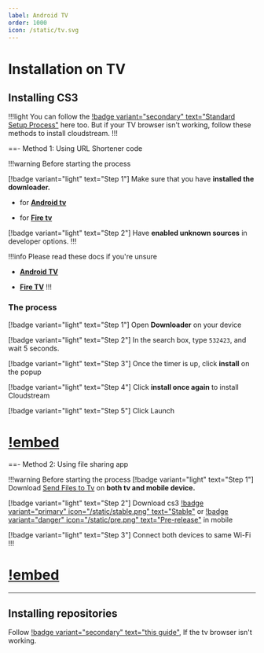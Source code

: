 ```yaml
---
label: Android TV
order: 1000
icon: /static/tv.svg
---
```


# Installation on TV

## Installing CS3

!!!light
You can follow the [!badge variant="secondary" text="Standard Setup Process"](/index.md/#standard-setup) here too. But if your TV browser isn't working, follow these methods to install cloudstream.
!!!

==- Method 1: Using URL Shortener code

!!!warning Before starting the process

[!badge variant="light" text="Step 1"] Make sure that you have **installed the downloader.**

- for [**Android tv**](https://play.google.com/store/apps/details?id=com.esaba.downloader&hl=en_GB&gl=US)

- for [**Fire tv**](https://www.amazon.com/AFTVnews-com-Downloader/dp/B01N0BP507) 

[!badge variant="light" text="Step 2"] Have **enabled unknown sources** in developer options.
!!!


!!!info Please read these docs if you're unsure
- [**Android TV**](https://www.youtube.com/watch?v=W7NmOnhVd18)

- [**Fire TV**](https://troypoint.com/how-to-jailbreak-a-firestick/)
!!!


### The process
[!badge variant="light" text="Step 1"] Open **Downloader** on your device

[!badge variant="light" text="Step 2"] In the search box, type `532423`, and wait 5 seconds.

[!badge variant="light" text="Step 3"] Once the timer is up, click **install** on the popup

[!badge variant="light" text="Step 4"] Click **install once again** to install Cloudstream

[!badge variant="light" text="Step 5"] Click Launch

[!embed](https://www.youtube-nocookie.com/embed/BY22OtJYI0c)
===

==- Method 2: Using file sharing app

!!!warning Before starting the process
[!badge variant="light" text="Step 1"] Download [Send Files to Tv](https://play.google.com/store/apps/details?id=com.yablio.sendfilestotv) on **both tv and mobile device.**

[!badge variant="light" text="Step 2"] Download cs3 [!badge variant="primary" icon="/static/stable.png" text="Stable"](https://github.com/recloudstream/cloudstream/releases/latest) or [!badge variant="danger" icon="/static/pre.png" text="Pre-release"](https://github.com/recloudstream/cloudstream/releases/pre-release) in mobile

[!badge variant="light" text="Step 3"] Connect both devices to same Wi-Fi
!!!

[!embed](https://youtu.be/lYQ9aBZnWZw)
===
___
## Installing repositories

Follow [!badge variant="secondary" text="this guide"](/index.md/#manual-setup), If the tv browser isn't working.
